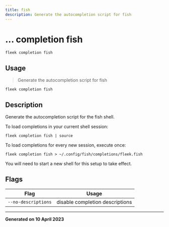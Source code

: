 ```yaml
---
title: fish
description: Generate the autocompletion script for fish
---
```


# ... completion fish
`fleek completion fish`

## Usage
> Generate the autocompletion script for fish

```shell
fleek completion fish
```

## Description


Generate the autocompletion script for the fish shell.

To load completions in your current shell session:

	fleek completion fish | source

To load completions for every new session, execute once:

	fleek completion fish > ~/.config/fish/completions/fleek.fish

You will need to start a new shell for this setup to take effect.



## Flags
|Flag|Usage|
|----|-----|
|`--no-descriptions`|disable completion descriptions|


---
**Generated on 10 April 2023**
